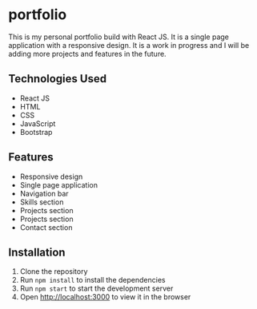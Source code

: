 # portfolio
This is my personal portfolio build with React JS. It is a single page application with a responsive design. It is a work in progress and I will be adding more projects and features in the future.

## Technologies Used
- React JS
- HTML
- CSS
- JavaScript
- Bootstrap

## Features
- Responsive design
- Single page application
- Navigation bar
- Skills section
- Projects section
- Projects section
- Contact section

## Installation
1. Clone the repository
2. Run `npm install` to install the dependencies
3. Run `npm start` to start the development server
4. Open [http://localhost:3000](http://localhost:3000) to view it in the browser
